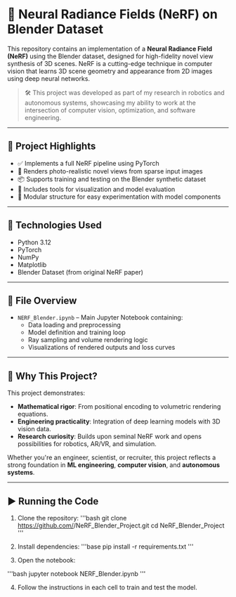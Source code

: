 # 🧠 Neural Radiance Fields (NeRF) on Blender Dataset

This repository contains an implementation of a **Neural Radiance Field (NeRF)** using the Blender dataset, designed for high-fidelity novel view synthesis of 3D scenes. NeRF is a cutting-edge technique in computer vision that learns 3D scene geometry and appearance from 2D images using deep neural networks.

> 🛠️ This project was developed as part of my research in robotics and autonomous systems, showcasing my ability to work at the intersection of computer vision, optimization, and software engineering.

---

## 🚀 Project Highlights

- ✅ Implements a full NeRF pipeline using PyTorch
- 📸 Renders photo-realistic novel views from sparse input images
- 📦 Supports training and testing on the Blender synthetic dataset
- 🧪 Includes tools for visualization and model evaluation
- 🧱 Modular structure for easy experimentation with model components

---

## 🧰 Technologies Used

- Python 3.12
- PyTorch
- NumPy
- Matplotlib
- Blender Dataset (from original NeRF paper)

---

## 📁 File Overview

- `NERF_Blender.ipynb` – Main Jupyter Notebook containing:
  - Data loading and preprocessing
  - Model definition and training loop
  - Ray sampling and volume rendering logic
  - Visualizations of rendered outputs and loss curves

---

## 🎯 Why This Project?

This project demonstrates:

- **Mathematical rigor**: From positional encoding to volumetric rendering equations.
- **Engineering practicality**: Integration of deep learning models with 3D vision data.
- **Research curiosity**: Builds upon seminal NeRF work and opens possibilities for robotics, AR/VR, and simulation.

Whether you're an engineer, scientist, or recruiter, this project reflects a strong foundation in **ML engineering**, **computer vision**, and **autonomous systems**.

---

## ▶️ Running the Code

1. Clone the repository:
   '''bash
   git clone https://github.com/<your-username>/NeRF_Blender_Project.git
   cd NeRF_Blender_Project
'''

2. Install dependencies:
'''base
pip install -r requirements.txt
'''

3. Open the notebook:

'''bash
jupyter notebook NERF_Blender.ipynb
'''

4. Follow the instructions in each cell to train and test the model.

